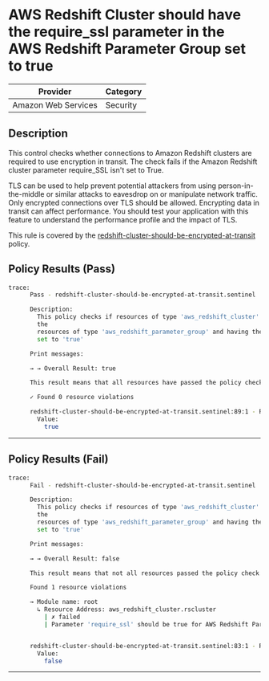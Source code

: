 # AWS Redshift Cluster should have the require_ssl parameter in the AWS Redshift Parameter Group set to true

| Provider            | Category  |
| ------------------- | --------  |
| Amazon Web Services | Security  |

## Description

This control checks whether connections to Amazon Redshift clusters are required to use encryption in transit. The check fails if the Amazon Redshift cluster parameter require_SSL isn't set to True.

TLS can be used to help prevent potential attackers from using person-in-the-middle or similar attacks to eavesdrop on or manipulate network traffic. Only encrypted connections over TLS should be allowed. Encrypting data in transit can affect performance. You should test your application with this feature to understand the performance profile and the impact of TLS.

This rule is covered by the [redshift-cluster-should-be-encrypted-at-transit](../../policies/redshift-cluster-should-be-encrypted-at-transit.sentinel) policy.

## Policy Results (Pass)

```bash
trace:
      Pass - redshift-cluster-should-be-encrypted-at-transit.sentinel

      Description:
        This policy checks if resources of type 'aws_redshift_cluster' refernced to
        the
        resources of type 'aws_redshift_parameter_group' and having the 'require_ssl'
        set to 'true'

      Print messages:

      → → Overall Result: true

      This result means that all resources have passed the policy check for the policy redshift-cluster-public-access-check.

      ✓ Found 0 resource violations

      redshift-cluster-should-be-encrypted-at-transit.sentinel:89:1 - Rule "main"
        Value:
          true
```

---

## Policy Results (Fail)

```bash
trace:
      Fail - redshift-cluster-should-be-encrypted-at-transit.sentinel

      Description:
        This policy checks if resources of type 'aws_redshift_cluster' refernced to
        the
        resources of type 'aws_redshift_parameter_group' and having the 'require_ssl'
        set to 'true'

      Print messages:

      → → Overall Result: false

      This result means that not all resources passed the policy check and the protected behavior is not allowed for the policy redshift-cluster-public-access-check.

      Found 1 resource violations

      → Module name: root
        ↳ Resource Address: aws_redshift_cluster.rscluster
          | ✗ failed
          | Parameter 'require_ssl' should be true for AWS Redshift Parameter Group. Refer to https://docs.aws.amazon.com/securityhub/latest/userguide/redshift-controls.html#redshift-2 for more details.


      redshift-cluster-should-be-encrypted-at-transit.sentinel:83:1 - Rule "main"
        Value:
          false
```

---
